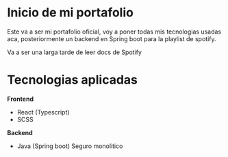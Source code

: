 # Inicio de mi portafolio

Este va a ser mi portafolio oficial, voy a poner todas mis tecnologias usadas aca, posteriormente un backend en Spring boot para la playlist de spotify.

Va a ser una larga tarde de leer docs de Spotify

# Tecnologias aplicadas

**Frontend**
 * React (Typescript)
 * SCSS

 **Backend**
 * Java (Spring boot) Seguro monolitico


